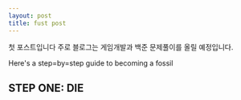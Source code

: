 ```yaml
---
layout: post
title: fust post
---
```


첫 포스트입니다 주로 블로그는 게임개발과 백준 문제풀이를 올릴 예정입니다.

Here's a step=by=step guide to becoming a fossil

<h2>STEP ONE: DIE